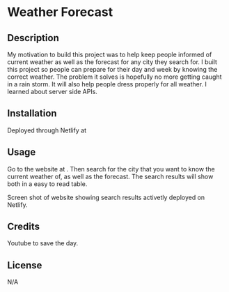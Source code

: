 # Weather Forecast

## Description

My motivation to build this project was to help keep people informed of current weather as well as the forecast for any city they search for.
I built this project so people can prepare for their day and week by knowing the correct weather.
The problem it solves is hopefully no more getting caught in a rain storm.  It will also help people dress properly for all weather.
I learned about server side APIs. 


## Installation

Deployed through Netlify at 

## Usage

Go to the website at     . Then search for the city that you want to know the current weather of, as well as the forecast.  The search results will show both in a easy to read table.

Screen shot of website showing search results activetly deployed on Netlify. 




## Credits
Youtube to save the day. 

## License
N/A
